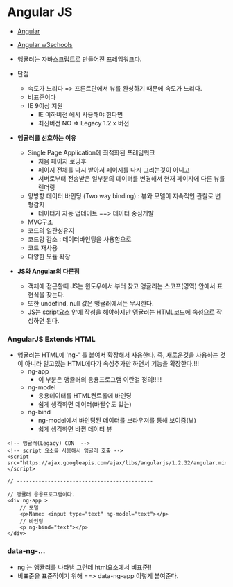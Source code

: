 # Angular JS
- [Angular](https://angularjs.org/)
- [Angular w3schools](http://www.w3schools.com/angular/default.asp)
- 앵귤러는 자바스크립트로 만들어진 프레임워크다.
- 단점
    + 속도가 느리다 => 프론트단에서 뷰를 완성하기 때문에 속도가 느리다.
    + 비표준이다
    + IE 9이상 지원
        * IE 이하버전 에서 사용해야 한다면 
        * 최신버전 NO => Legacy 1.2.x 버전

- **앵귤러를 선호하는 이유**
    - Single Page Application에 최적화된 프레임워크
        + 처음 페이지 로딩후
        + 페이지 전체를 다시 받아서 페이지를 다시 그리는것이 아니고
        + 서버로부터 전송받은 일부분의 데이터를 변경해서 현재 페이지에 다른 뷰를 렌더링
    - 양방향 데이터 바인딩 (Two way binding) : 뷰와 모델이 지속적인 관찰로 변형감지 
        + 데이터가 자동 업데이트 ==> 데이터 중심개발
    - MVC구조
    - 코드의 일관성유지
    - 코드양 감소 : 데이터바인딩을 사용함으로
    - 코드 재사용 
    - 다양한 모듈 확장 

- **JS와 Angular의 다른점**
    - 객체에 접근할때 JS는 윈도우에서 부터 찾고 앵귤러는 스코프(영역) 안에서 표현식을 찾는다.
    - 또한 undefind, null 값은 앵귤러에서는 무시한다.
    - JS는 script요소 안에 작성을 해야하지만 앵귤러는 HTML코드에 속성으로 작성하면 된다.

### AngularJS Extends HTML
- 앵귤러는 HTML에 'ng-' 를 붙여서 확장해서 사용한다. 즉, 새로운것을 사용하는 것이 아니라 알고있는 HTML에다가 속성추가만 하면서 기능을 확장한다.!!!
    + ng-app  
        * 이 부분은 앵귤러의 응용프로그램 이란걸 정의!!!!!
    + ng-model 
        * 응용데이터를 HTML컨트롤에 바인딩
        * 쉽게 생각하면 데이터(바뀔수도 있는)
    + ng-bind 
        * ng-model에서 바인딩된 데이터를 브라우져를 통해 보여줌(뷰)
        * 쉽게 생각하면 바뀐 데이터 뷰

```
<!-- 앵귤러(Legacy) CDN  -->
<!-- script 요소를 사용해서 앵귤러 호출 -->
<script src="https://ajax.googleapis.com/ajax/libs/angularjs/1.2.32/angular.min.js"></script>

// --------------------------------------------

// 앵귤러 응용프로그램이다.
<div ng-app >
    // 모델
    <p>Name: <input type="text" ng-model="text"></p>
    // 바인딩
    <p ng-bind="text"></p>
</div>

```

### data-ng-...
- ng 는 앵귤러를 나타냄 그런데 html요소에서 비표준!! 
- 비표준을 표준적이기 위해  ==>  data-ng-app   이렇게 붙여준다. 


